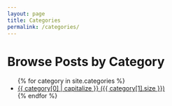```yaml
---
layout: page
title: Categories
permalink: /categories/
---
```


# Browse Posts by Category

<ul>
{% for category in site.categories %}
  <li>
    <a href="/categories/{{ category[0] | slugify }}/">{{ category[0] | capitalize }} ({{ category[1].size }})</a>
  </li>
{% endfor %}
</ul>
